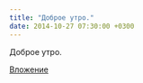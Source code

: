 ```yaml
---
title: "Доброе утро."
date: 2014-10-27 07:30:00 +0300
---
```


Доброе утро.

[Вложение](/assets/vk_photos/3/dSo2HrUu_qU.jpg)
